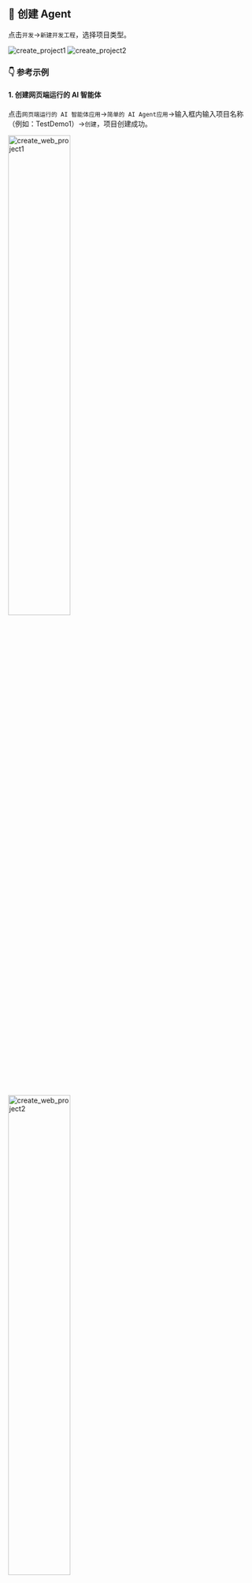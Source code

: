 ## 📝 创建 Agent 

点击`开发`->`新建开发工程`，选择项目类型。
<p>
    <img src="../assets/create_project1_cn.jpg" alt="create_project1" />
    <img src="../assets/create_project2_cn.jpg" alt="create_project2" />
</p>

### 👇 参考示例

#### 1. 创建网页端运行的 AI 智能体

点击`网页端运行的 AI 智能体应用`->`简单的 AI Agent应用`->输入框内输入项目名称（例如：TestDemo1）->`创建`，项目创建成功。
<p>
    <img src="../assets/create_web_project1_cn.jpg" alt="create_web_project1" width="50%"/>
    <img src="../assets/create_web_project2_cn.jpg" alt="create_web_project2" width="50%"/>
    <img src="../assets/create_web_project3_cn.jpg" alt="create_web_project3" width="50%"/>
</p>

在弹出页面，选择`在IDE中打开工程`，自动打开项目。
<p>
    <img src="../assets/create_web_project4_cn.jpg" alt="create_web_project4" />
    <img src="../assets/create_web_project5_cn.jpg" alt="create_web_project5" />
</p>

点击`调试 Agent `->`确定`，Agent 启动成功。
<p>
    <img src="../assets/create_web_project6_cn.jpg" alt="create_web_project6" />
    <img src="../assets/create_web_project7_cn.jpg" alt="create_web_project7" width="50%"/>
    <img src="../assets/create_web_project8_cn.jpg" alt="create_web_project8" />
</p>

#### 2. 创建 Python AI 智能体

点击`后端 Python AI 智能体`->`空的 Python AI Agent`->输入框内输入项目名称（例如：TestDemo2）->`创建`，项目创建成功。
<p>
    <img src="../assets/create_python_project1_cn.jpg" alt="create_python_project1" width="50%"/>
    <img src="../assets/create_python_project2_cn.jpg" alt="create_python_project2" width="50%"/>
    <img src="../assets/create_python_project3_cn.jpg" alt="create_python_project3" width="50%"/>
</p>

在弹出页面，选择`在IDE中打开工程`，自动打开项目。
<p>
    <img src="../assets/create_python_project4_cn.jpg" alt="create_python_project4" />
    <img src="../assets/create_web_project5_cn.jpg" alt="create_python_project5" />
</p>

在页面底部工具栏区域，点击`与设备目录同步`按钮，在弹出框内Sync target一栏输入`AGENTS/TestDemo2`，点击`同步`按钮，再点击`确认`，创建的项目将会在本地目录进行同步。
<div>
    <img src="../assets/create_python_project6_cn.jpg" alt="create_python_project6" />
</div>
<div>
    <img src="../assets/create_python_project7_cn.jpg" alt="create_python_project7" width="60%"/>
</div>
<div>
    <img src="../assets/create_python_project8_cn.jpg" alt="create_python_project8" width="50%"/>
</div>

点击`调试 Agent `->`确定`，Agent启动成功。
<p>
    <img src="../assets/create_python_project9_cn.jpg" alt="create_python_project9" />
    <img src="../assets/create_python_project10_cn.jpg" alt="create_python_project10" width="50%"/>
    <img src="../assets/create_python_project11_cn.jpg" alt="create_python_project11" />
</p>

<p align="right" >
  <a href="../README-zh_CN.md">
    🔗 返回主页
  </a>
</p>